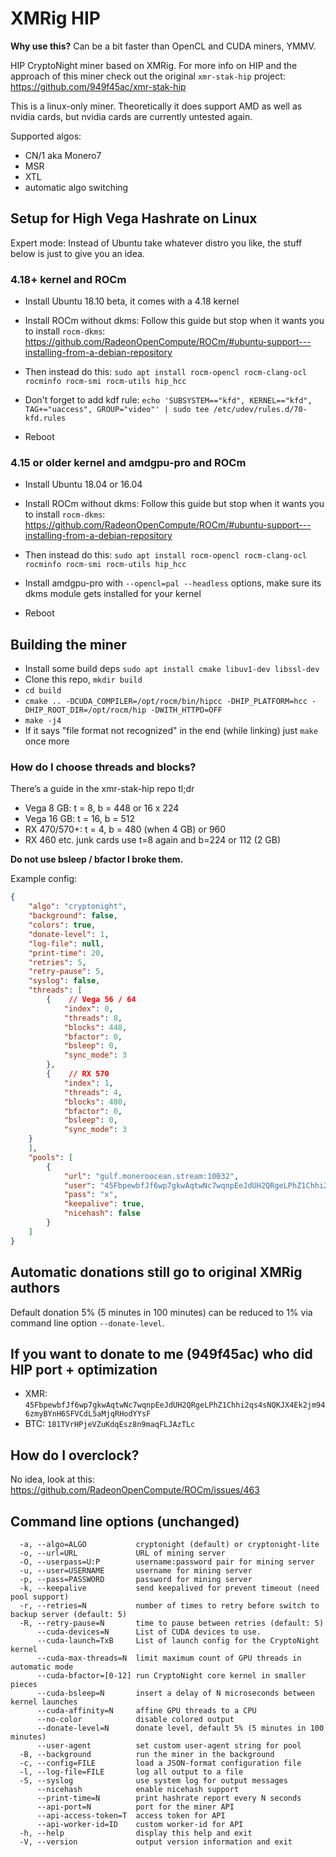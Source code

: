 # XMRig HIP

**Why use this?** Can be a bit faster than OpenCL and CUDA miners, YMMV.

HIP CryptoNight miner based on XMRig. For more info on HIP and the approach of this miner check out the original `xmr-stak-hip` project: https://github.com/949f45ac/xmr-stak-hip

This is a linux-only miner. Theoretically it does support AMD as well as nvidia cards, but nvidia cards are currently untested again.

Supported algos:
- CN/1 aka Monero7
- MSR
- XTL
- automatic algo switching

## Setup for High Vega Hashrate on Linux

Expert mode: Instead of Ubuntu take whatever distro you like, the stuff below is just to give you an idea.

### 4.18+ kernel and ROCm
- Install Ubuntu 18.10 beta, it comes with a 4.18 kernel
- Install ROCm without dkms:
Follow this guide but stop when it wants you to install `rocm-dkms`:
https://github.com/RadeonOpenCompute/ROCm/#ubuntu-support---installing-from-a-debian-repository

- Then instead do this:
`sudo apt install rocm-opencl rocm-clang-ocl rocminfo rocm-smi rocm-utils hip_hcc`

- Don't forget to add kdf rule: `echo 'SUBSYSTEM=="kfd", KERNEL=="kfd", TAG+="uaccess", GROUP="video"' | sudo tee /etc/udev/rules.d/70-kfd.rules`

- Reboot

### 4.15 or older kernel and amdgpu-pro and ROCm
- Install Ubuntu 18.04 or 16.04
- Install ROCm without dkms:
Follow this guide but stop when it wants you to install `rocm-dkms`:
https://github.com/RadeonOpenCompute/ROCm/#ubuntu-support---installing-from-a-debian-repository

- Then instead do this:
`sudo apt install rocm-opencl rocm-clang-ocl rocminfo rocm-smi rocm-utils hip_hcc`
- Install amdgpu-pro with `--opencl=pal --headless` options, make sure its dkms module gets installed for your kernel
- Reboot

## Building the miner
- Install some build deps `sudo apt install cmake libuv1-dev libssl-dev`
- Clone this repo, `mkdir build`
- `cd build`
- `cmake .. -DCUDA_COMPILER=/opt/rocm/bin/hipcc -DHIP_PLATFORM=hcc -DHIP_ROOT_DIR=/opt/rocm/hip -DWITH_HTTPD=OFF`
- `make -j4`
- If it says "file format not recognized" in the end (while linking) just `make` once more

### How do I choose threads and blocks?
There’s a guide in the xmr-stak-hip repo
tl;dr
- Vega 8 GB: t = 8, b = 448  or  16 x 224
- Vega 16 GB: t = 16, b = 512
- RX 470/570+: t = 4, b = 480 (when 4 GB) or 960
- RX 460 etc. junk cards use t=8 again and b=224 or 112 (2 GB)

**Do not use bsleep / bfactor I broke them.**

Example config:

```json
{
    "algo": "cryptonight",
    "background": false,
    "colors": true,
    "donate-level": 1,
    "log-file": null,
    "print-time": 20,
    "retries": 5,
    "retry-pause": 5,
    "syslog": false,
    "threads": [
        {    // Vega 56 / 64
            "index": 0,
            "threads": 8,
            "blocks": 448,
            "bfactor": 0,
            "bsleep": 0,
            "sync_mode": 3
        },
        {    // RX 570
            "index": 1,
            "threads": 4,
            "blocks": 480,
            "bfactor": 0,
            "bsleep": 0,
            "sync_mode": 3
	}
    ],
    "pools": [
        {
            "url": "gulf.moneroocean.stream:10032",
            "user": "45FbpewbfJf6wp7gkwAqtwNc7wqnpEeJdUH2QRgeLPhZ1Chhi2qs4sNQKJX4Ek2jm946zmyBYnH6SFVCdL5aMjqRHodYYsF",
            "pass": "x",
            "keepalive": true,
            "nicehash": false
        }
    ]
}

```

## Automatic donations still go to original XMRig authors
Default donation 5% (5 minutes in 100 minutes) can be reduced to 1% via command line option `--donate-level`.

## If you want to donate to me (949f45ac) who did HIP port + optimization

* XMR: `45FbpewbfJf6wp7gkwAqtwNc7wqnpEeJdUH2QRgeLPhZ1Chhi2qs4sNQKJX4Ek2jm946zmyBYnH6SFVCdL5aMjqRHodYYsF`
* BTC: `181TVrHPjeVZuKdqEsz8n9maqFLJAzTLc`

## How do I overclock?

No idea, look at this: https://github.com/RadeonOpenCompute/ROCm/issues/463

## Command line options (unchanged)
```
  -a, --algo=ALGO           cryptonight (default) or cryptonight-lite
  -o, --url=URL             URL of mining server
  -O, --userpass=U:P        username:password pair for mining server
  -u, --user=USERNAME       username for mining server
  -p, --pass=PASSWORD       password for mining server
  -k, --keepalive           send keepalived for prevent timeout (need pool support)
  -r, --retries=N           number of times to retry before switch to backup server (default: 5)
  -R, --retry-pause=N       time to pause between retries (default: 5)
      --cuda-devices=N      List of CUDA devices to use.
      --cuda-launch=TxB     List of launch config for the CryptoNight kernel
      --cuda-max-threads=N  limit maximum count of GPU threads in automatic mode
      --cuda-bfactor=[0-12] run CryptoNight core kernel in smaller pieces
      --cuda-bsleep=N       insert a delay of N microseconds between kernel launches
      --cuda-affinity=N     affine GPU threads to a CPU
      --no-color            disable colored output
      --donate-level=N      donate level, default 5% (5 minutes in 100 minutes)
      --user-agent          set custom user-agent string for pool
  -B, --background          run the miner in the background
  -c, --config=FILE         load a JSON-format configuration file
  -l, --log-file=FILE       log all output to a file
  -S, --syslog              use system log for output messages
      --nicehash            enable nicehash support
      --print-time=N        print hashrate report every N seconds
      --api-port=N          port for the miner API
      --api-access-token=T  access token for API
      --api-worker-id=ID    custom worker-id for API
  -h, --help                display this help and exit
  -V, --version             output version information and exit
```
